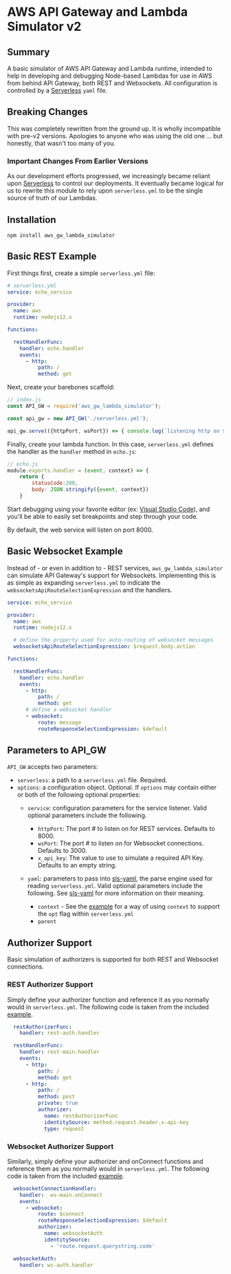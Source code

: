 # AWS API Gateway and Lambda Simulator v2

## Summary
A basic simulator of AWS API Gateway and Lambda runtime, intended to help in developing and debugging Node-based Lambdas for use in AWS from behind API Gateway, both REST and Websockets.  All configuration is controlled by a [Serverless](https://www.serverless.com) `yaml` file.

## Breaking Changes
This was completely rewritten from the ground up.  It is wholly incompatible with pre-v2 versions.  Apologies to anyone who was using the old one ... but honestly, that wasn't too many of you.

### Important Changes From Earlier Versions
As our development efforts progressed, we increasingly became reliant upon [Serverless](https://www.serverless.com) to control our deployments.  It eventually became logical for us to rewrite this module to rely upon `serverless.yml` to be the single source of truth of our Lambdas.

## Installation
```
npm install aws_gw_lambda_simulator
```

## Basic REST Example
First things first, create a simple `serverless.yml` file:
```yaml
# serverless.yml
service: echo_service

provider:
  name: aws
  runtime: nodejs12.x

functions:

  restHandlerFunc:
    handler: echo.handler
    events:
      - http:
          path: /
          method: get
```
Next, create your barebones scaffold:
```javascript
// index.js
const API_GW = require('aws_gw_lambda_simulator');

const api_gw = new API_GW('./serverless.yml');

api_gw.serve(({httpPort, wsPort}) => { console.log(`listening http on ${httpPort} and ws on ${wsPort}`); });
```
Finally, create your lambda function.  In this case, `serverless.yml` defines the handler as the `handler` method in `echo.js`:
```javascript
// echo.js
module.exports.handler = (event, context) => {
    return {
        statusCode:200,
        body: JSON.stringify({event, context})
    }
```
Start debugging using your favorite editor (ex: [Visual Studio Code](https://code.visualstudio.com/)), and you'll be able to easily set breakpoints and step through your code.

By default, the web service will listen on port 8000.

## Basic Websocket Example
Instead of - or even in addition to - REST services, `aws_gw_lambda_simulator` can simulate API Gateway's support for Websockets.  Implementing this is as simple as expanding `serverless.yml` to indicate the `websocketsApiRouteSelectionExpression` and the handlers.
```yaml
service: echo_service

provider:
  name: aws
  runtime: nodejs12.x

  # define the property used for auto-routing of websocket messages
  websocketsApiRouteSelectionExpression: $request.body.action

functions:

  restHandlerFunc:
    handler: echo.handler
    events:
      - http:
          path: /
          method: get
      # define a websocket handler
      - websocket:
          route: message
          routeResponseSelectionExpression: $default
```

## Parameters to API_GW

`API_GW` accepts two parameters:
- `serverless`: a path to a `serverless.yml` file.  Required.
- `options`: a configuration object.  Optional.  If `options` may contain either or both of the following optional properties:
    - `service`: configuration parameters for the service listener.  Valid optional parameters include the following.
        - `httpPort`: The port # to listen on for REST services.  Defaults to 8000.
        - `wsPort`: The port # to listen on for Websocket connections.  Defaults to 3000.
        - `x_api_key`: The value to use to simulate a required API Key.  Defaults to an empty string.

    - `yaml`: parameters to pass into [sls-yaml](https://github.com/01alchemist/sls-yaml), the parse engine used for reading `serverless.yml`.  Valid optional parameters include the following.  See [sls-yaml](https://github.com/01alchemist/sls-yaml) for more information on their meaning.
        - `context` - See the [example](./example/) for a way of using `context` to support the `opt` flag within `serverless.yml`
        - `parent`


## Authorizer Support
Basic simulation of authorizers is supported for both REST and Websocket connections.
### REST Authorizer Support
Simply define your authorizer function and reference it as you normally would in `serverless.yml`.  The following code is taken from the included [example](./example).
```yaml
  restAuthorizerFunc:
    handler: rest-auth.handler

  restHandlerFunc:
    handler: rest-main.handler
    events:
      - http:
          path: /
          method: get
      - http:
          path: /
          method: post
          private: true
          authorizer:
            name: restAuthorizerFunc
            identitySource: method.request.header.x-api-key
            type: request
```
### Websocket Authorizer Support
Similarly, simply define your authorizer and onConnect functions and reference them as you normally would in `serverless.yml`.  The following code is taken from the included [example](./example).
```yaml
  websocketConnectionHandler:
    handler:  ws-main.onConnect
    events:
      - websocket:
          route: $connect
          routeResponseSelectionExpression: $default
          authorizer:
            name: websocketAuth
            identitySource:
              - 'route.request.querystring.code'

  websocketAuth:
    handler: ws-auth.handler
```

